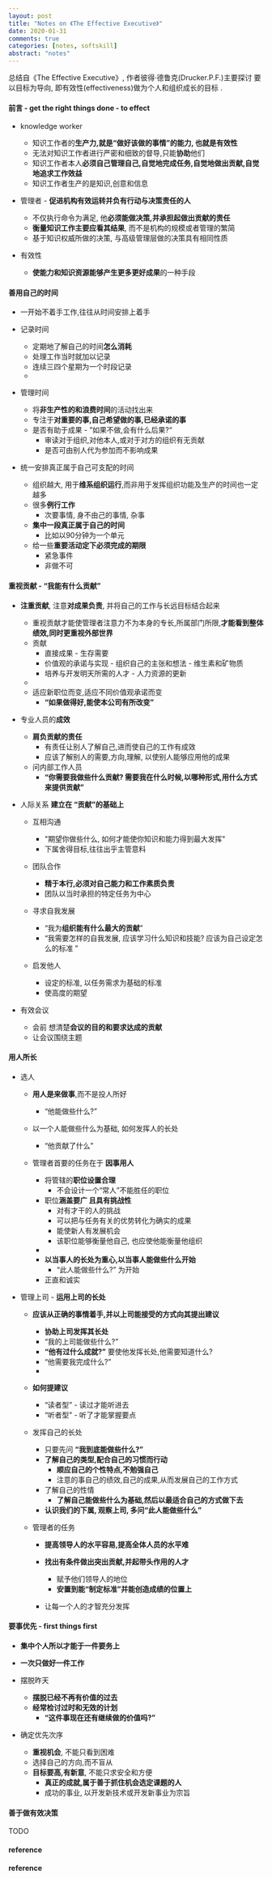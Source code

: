 ```yaml
---
layout: post
title: "Notes on 《The Effective Executive》"
date: 2020-01-31
comments: true
categories: [notes, softskill]
abstract: "notes"
--- 
```


总结自《The Effective Executive》, 作者彼得·德鲁克(Drucker.P.F.)主要探讨 要以目标为导向, 即有效性(effectiveness)做为个人和组织成长的目标 .  

#### 前言  -  **get the right things done**  - to effect  
* knowledge worker  
  - 知识工作者的**生产力,就是“做好该做的事情”的能力, 也就是有效性**  
  - 无法对知识工作者进行严密和细致的督导,只能**协助**他们  
  - 知识工作者本人**必须自己管理自己,自觉地完成任务,自觉地做出贡献,自觉地追求工作效益**    
  - 知识工作者生产的是知识,创意和信息  

* 管理者 - **促进机构有效运转并负有行动与决策责任的人**  
  - 不仅执行命令为满足, 他**必须能做决策,并承担起做出贡献的责任**  
  - **衡量知识工作主要应看其结果**,  而不是机构的规模或者管理的繁简  
  - 基于知识权威所做的决策, 与高级管理层做的决策具有相同性质   

* 有效性 
  - **使能力和知识资源能够产生更多更好成果**的一种手段  

#### 善用自己的时间  
* 一开始不着手工作,往往从时间安排上着手  

* 记录时间 
  - 定期地了解自己的时间**怎么消耗**    
  - 处理工作当时就加以记录  
  - 连续三四个星期为一个时段记录 
  - 
* 管理时间 
  - 将**非生产性的和浪费时间**的活动找出来  
  - 专注于**对重要的事,自己希望做的事,已经承诺的事**  
  - 是否有助于成果 - ”如果不做,会有什么后果?“  
    + 审读对于组织,对他本人,或对于对方的组织有无贡献   
    + 是否可由别人代为参加而不影响成果  

* 统一安排真正属于自己可支配的时间  
  - 组织越大, 用于**维系组织运行**,而非用于发挥组织功能及生产的时间也一定越多  
  - 很多**例行工作**   
    + 次要事情, 身不由己的事情, 杂事  
  - **集中一段真正属于自己的时间**   
    + 比如以90分钟为一个单元  
  - 给一些**重要活动定下必须完成的期限**   
    + 紧急事件  
    + 非做不可  

#### 重视贡献 - **“我能有什么贡献”**     

* **注重贡献**, 注意**对成果负责**, 并将自己的工作与长远目标结合起来  
  - 重视贡献才能使管理者注意力不为本身的专长,所属部门所限,**才能看到整体绩效,同时更重视外部世界**  
  - 贡献 
    + 直接成果  - 生存需要  
    + 价值观的承诺与实现 - 组织自己的主张和想法 -  维生素和矿物质    
    + 培养与开发明天所需的人才  - 人力资源的更新 
  -  
  - 适应新职位而变,适应不同价值观承诺而变  
    + **“如果做得好,能使本公司有所改变”**  

* 专业人员的**成效**   
  - **肩负贡献的责任**
    + 有责任让别人了解自己,进而使自己的工作有成效  
    + 应该了解别人的需要,方向,理解, 以使别人能够应用他的成果  
  - 问内部工作人员   
    + **“你需要我做些什么贡献? 需要我在什么时候,以哪种形式,用什么方式来提供贡献”**  

* 人际关系 **建立在 “贡献”的基础上**  
  - 互相沟通  
    + "期望你做些什么, 如何才能使你知识和能力得到最大发挥"   
    + 下属舍得目标,往往出乎主管意料  

  - 团队合作 
    + **精于本行,必须对自己能力和工作素质负责**    
    + 团队以当时承担的特定任务为中心   

  - 寻求自我发展  
    + “我为**组织能有什么最大的贡献**”  
    + “我需要怎样的自我发展, 应该学习什么知识和技能? 应该为自己设定怎么的标准 ”   

  - 启发他人     
    + 设定的标准, 以任务需求为基础的标准  
    + 使高度的期望 

* 有效会议 
  - 会前 想清楚**会议的目的和要求达成的贡献**   
  - 让会议围绕主题    

#### 用人所长  
* 选人 
  - **用人是来做事**,而不是投人所好  
    + “他能做些什么?” 
  - 以一个人能做些什么为基础, 如何发挥人的长处  
    + “他贡献了什么”  

  - 管理者首要的任务在于 **因事用人**  
    + 将管辖的**职位设置合理**
      - 不会设计一个“常人”不能胜任的职位  
    + 职位**涵盖要广 且具有挑战性**    
      - 对有才干的人的挑战  
      - 可以把与任务有关的优势转化为确实的成果  
      - 能使新人有发展机会 
      - 该职位能够衡量他自己, 也应使他能衡量他组织    
    +   
    + **以当事人的长处为重心,以当事人能做些什么开始** 
      - “此人能做些什么?” 为开始     
    + 正直和诚实  

* 管理上司 - **运用上司的长处**  
  - **应该从正确的事情着手,并以上司能接受的方式向其提出建议**  
    + **协助上司发挥其长处**    
    + “我的上司能做些什么?”  
    + **“他有过什么成就?”**  要使他发挥长处,他需要知道什么?
    + “他需要我完成什么?”  
    +  
  - **如何提建议**     
    + “读者型” - 读过才能听进去  
    + “听者型” - 听了才能掌握要点  

  - 发挥自己的长处  
    + 只要先问 **“我到底能做些什么?”**  
    + **了解自己的类型,配合自己的习惯而行动**  
      - **顺应自己的个性特点,不勉强自己**    
      - 注意的事自己的绩效,自己的成果,从而发展自己的工作方式  
    + 了解自己的性情
      - **了解自己能做些什么为基础,然后以最适合自己的方式做下去**   
    + **认识我们的下属, 观察上司, 多问“此人能做些什么”**  

  - 管理者的任务  
    + **提高领导人的水平容易,提高全体人员的水平难** 
    + **找出有条件做出突出贡献,并起带头作用的人才**  
      - 赋予他们领导人的地位  
      - **安置到能“制定标准”并能创造成绩的位置上**  

    + 让每一个人的才智充分发挥      


#### 要事优先  - **first things first**  

* **集中个人所以才能于一件要务上**  

* **一次只做好一件工作**  

* 摆脱昨天  
  - **摆脱已经不再有价值的过去**  
  - **经常检讨过时和无效的计划**  
    + **“这件事现在还有继续做的价值吗?”**  

* 确定优先次序 
  - **重视机会**, 不能只看到困难  
  - 选择自己的方向,而不盲从  
  - **目标要高,有新意**, 不能只求安全和方便  
    + **真正的成就,属于善于抓住机会选定课题的人** 
    + 成功的事业, 以开发新技术或开发新事业为宗旨 


#### 善于做有效决策
TODO  

#### reference   

#### reference  
